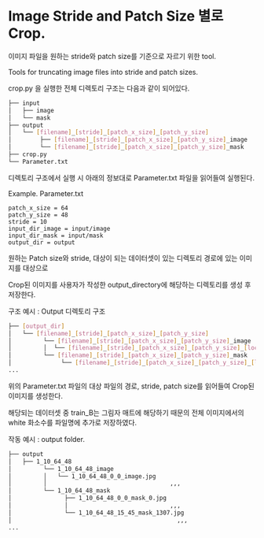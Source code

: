 # Image Stride and Patch Size 별로 Crop.

이미지 파일을 원하는 stride와 patch size를 기준으로 자르기 위한 tool.

Tools for truncating image files into stride and patch sizes.

crop.py 을 실행한 전체 디렉토리 구조는 다음과 같이 되어있다.
```bash
├── input
│   ├── image
│   └── mask
├── output
│   └── [filename]_[stride]_[patch_x_size]_[patch_y_size]
│        ├── [filename]_[stride]_[patch_x_size]_[patch_y_size]_image
│        └── [filename]_[stride]_[patch_x_size]_[patch_y_size]_mask
├── crop.py
└── Parameter.txt
``` 

디렉토리 구조에서 실행 시 아래의 정보대로 Parameter.txt 파일을 읽어들여 실행된다.

Example. Parameter.txt
```
patch_x_size = 64
patch_y_size = 48
stride = 10
input_dir_image = input/image
input_dir_mask = input/mask
output_dir = output
```
원하는 Patch size와 stride, 대상이 되는 데이터셋이 있는 디렉토리 경로에 있는 이미지를 대상으로 

Crop된 이미지를 사용자가 작성한 output_directory에 해당하는 디렉토리를  생성 후 저장한다.

구조 예시 : Output 디렉토리 구조
```bash
├── [output_dir]
│   └── [filename]_[stride]_[patch_x_size]_[patch_y_size]
│         └── [filename]_[stride]_[patch_x_size]_[patch_y_size]_image
│         │  └── [filename]_[stride]_[patch_x_size]_[patch_y_size]_[loc_x]_[loc_y]_image.jpg
│         └── [filename]_[stride]_[patch_x_size]_[patch_y_size]_mask
│              └── [filename]_[stride]_[patch_x_size]_[patch_y_size]_[loc_x]_[loc_y]_mask_[num_white_pixel].jpg
...
``` 

위의 Parameter.txt 파일의 대상 파일의 경로, stride, patch size를 읽어들여 Crop된 이미지를 생성한다.

해당되는 데이터셋 중 train_B는 그림자 매트에 해당하기 때문의 전체 이미지에서의 white 화소수를 파일명에 추가로 저장하였다.

작동 예시 : output folder.
```bash
├── output
│   ├── 1_10_64_48
│         └── 1_10_64_48_image
│         │   └── 1_10_64_48_0_0_image.jpg
│         │                                   ,,,
│         └── 1_10_64_48_mask
│               ├── 1_10_64_48_0_0_mask_0.jpg
│               │                             ,,,
│               └── 1_10_64_48_15_45_mask_1307.jpg
│                                               ,,,
...
``` 
